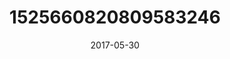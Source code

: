 ---
title: "1525660820809583246"
image: "2017-05-30 07.22.44 1525660820809583246_46248401"
date: "2017-05-30"
type: "photo"
---